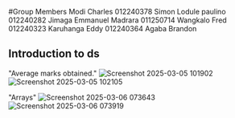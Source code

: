 #Group Members
Modi Charles 012240378
Simon Lodule paulino 012240282
Jimaga Emmanuel Madrara 011250714
Wangkalo Fred 012240323
Karuhanga Eddy 012240364
Agaba Brandon 




## Introduction to ds
"Average marks obtained."
![Screenshot 2025-03-05 101902](https://github.com/user-attachments/assets/7d60e7d4-9202-46bb-b253-85996ec2f853)
![Screenshot 2025-03-05 102105](https://github.com/user-attachments/assets/3ba3b2af-2278-47bc-904f-de9363d9f7e9)

"Arrays"
![Screenshot 2025-03-06 073643](https://github.com/user-attachments/assets/89586304-8d46-40a2-92e1-deaea4625d4f)
![Screenshot 2025-03-06 073919](https://github.com/user-attachments/assets/c7b0d03f-2c63-435d-a1b3-d5ea10992759)
